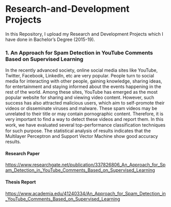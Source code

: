 # Research-and-Development Projects
In this Repository, I upload my Research and Development Projects which I have done in Bachelor’s Degree (2015-19).

### 1. An Approach for Spam Detection in YouTube Comments Based on Supervised Learning
In the recently advanced society, online social media sites like YouTube, Twitter, Facebook, LinkedIn, etc are very popular. People turn to social media for interacting with other people, gaining knowledge, sharing ideas, for entertainment and staying informed about the events happening in the rest of the world. Among these sites, YouTube has emerged as the most popular website for sharing and viewing video content. However, such success has also attracted malicious users, which aim to self-promote their videos or disseminate viruses and malware. These spam videos may be unrelated to their title or may contain pornographic content. Therefore, it is very important to find a way to detect these videos and report them. In this work, we have evaluated several top-performance classiﬁcation techniques for such purpose. The statistical analysis of results indicates that the Multilayer Perceptron and Support Vector Machine show good accuracy results. 

  #### Research Paper
https://www.researchgate.net/publication/337826806_An_Approach_for_Spam_Detection_in_YouTube_Comments_Based_on_Supervised_Learning
#### Thesis Report 
https://www.academia.edu/41240334/An_Approach_for_Spam_Detection_in_YouTube_Comments_Based_on_Supervised_Learning
